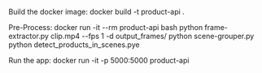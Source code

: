 Build the docker image:
docker build -t product-api .      

Pre-Process:
docker run -it --rm product-api bash
python frame-extractor.py clip.mp4 --fps 1 -d output_frames/
python scene-grouper.py 
python detect_products_in_scenes.pye

Run the app: 
docker run -it -p 5000:5000 product-api
